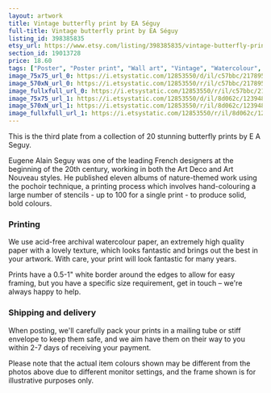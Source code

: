 ```yaml
---
layout: artwork
title: Vintage butterfly print by EA Séguy
full-title: Vintage butterfly print by EA Séguy
listing_id: 398385835
etsy_url: https://www.etsy.com/listing/398385835/vintage-butterfly-print-by-ea-seguy?utm_source=ds&utm_medium=api&utm_campaign=api
section_id: 19013728
price: 18.60
tags: ["Poster", "Poster print", "Wall art", "Vintage", "Watercolour", "Nature", "Botanical art", "Wildlife", "Nature print", "Butterfly print", "Butterfly art", "Butterfly poster", "High quality print"]
image_75x75_url_0: https://i.etsystatic.com/12853550/d/il/c57bbc/2178950914/il_75x75.2178950914_2v0m.jpg?version=0
image_570xN_url_0: https://i.etsystatic.com/12853550/r/il/c57bbc/2178950914/il_570xN.2178950914_2v0m.jpg
image_fullxfull_url_0: https://i.etsystatic.com/12853550/r/il/c57bbc/2178950914/il_fullxfull.2178950914_2v0m.jpg
image_75x75_url_1: https://i.etsystatic.com/12853550/d/il/8d062c/1239484287/il_75x75.1239484287_fz08.jpg?version=0
image_570xN_url_1: https://i.etsystatic.com/12853550/r/il/8d062c/1239484287/il_570xN.1239484287_fz08.jpg
image_fullxfull_url_1: https://i.etsystatic.com/12853550/r/il/8d062c/1239484287/il_fullxfull.1239484287_fz08.jpg
---
```

This is the third plate from a collection of 20 stunning butterfly prints by E A Seguy.

Eugene Alain Seguy was one of the leading French designers at the beginning of the 20th century, working in both the Art Deco and Art Nouveau styles. He published eleven albums of nature-themed work using the pochoir technique, a printing process which involves hand-colouring a large number of stencils - up to 100 for a single print -  to produce solid, bold colours.

### Printing

We use acid-free archival watercolour paper, an extremely high quality paper with a lovely texture, which looks fantastic and brings out the best in your artwork. With care, your print will look fantastic for many years.

Prints have a 0.5-1&quot; white border around the edges to allow for easy framing, but you have a specific size requirement, get in touch – we&#39;re always happy to help.

### Shipping and delivery

When posting, we&#39;ll carefully pack your prints in a mailing tube or stiff envelope to keep them safe, and we aim have them on their way to you within 2-7 days of receiving your payment.

Please note that the actual item colours shown may be different from the photos above due to different monitor settings, and the frame shown is for illustrative purposes only.
